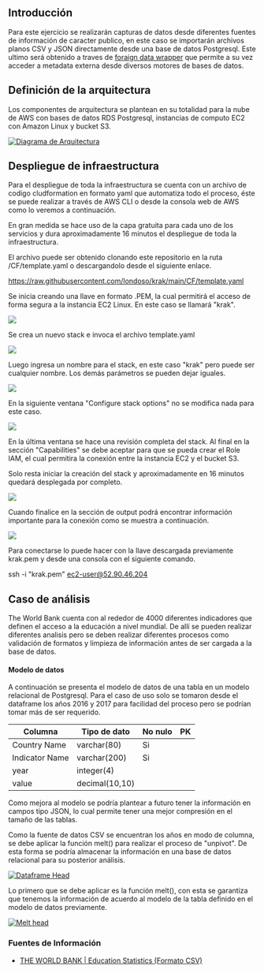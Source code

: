 ## Introducción

Para este ejercicio se realizarán capturas de datos desde diferentes fuentes de información de caracter publico, en este caso se importarán archivos planos CSV y JSON directamente desde una base de datos Postgresql. Este ultimo será obtenido a traves de [foraign data wrapper](https://wiki.postgresql.org/wiki/Foreign_data_wrappers "foraign data wrapper") que permite a su vez acceder a metadata externa desde diversos motores de bases de datos.

## Definición de la arquitectura

Los componentes de arquitectura se plantean en su totalidad para la nube de AWS con bases de datos RDS Postgresql, instancias de computo EC2 con Amazon Linux y bucket S3.

[![Diagrama de Arquitectura](https://github.com/londoso/krak/blob/main/IMG/arquitectura.png "Diagrama de Arquitectura")](https://github.com/londoso/krak/blob/main/IMG/arquitectura.png "Diagrama de Arquitectura")

## Despliegue de infraestructura

Para el despliegue de toda la infraestructura se cuenta con un archivo de codigo cludformation en formato yaml que automatiza todo el proceso, éste se puede realizar a través de AWS CLI o desde la consola web de AWS como lo veremos a continuación.

En gran medida se hace uso de la capa gratuita para cada uno de los servicios y dura aproximadamente 16 minutos el despliegue de toda la infraestructura.

El archivo puede ser obtenido clonando este repositorio en la ruta /CF/template.yaml o descargandolo desde el siguiente enlace.

https://raw.githubusercontent.com/londoso/krak/main/CF/template.yaml

Se inicia creando una llave en formato .PEM, la cual permitirá el acceso de forma segura a la instancia EC2 Linux. En este caso se llamará "krak".

[![](https://github.com/londoso/krak/blob/main/IMG/key2.jpg)](https://github.com/londoso/krak/blob/main/IMG/key2.jpg)

Se crea un nuevo stack e invoca el archivo template.yaml 

[![](https://github.com/londoso/krak/blob/main/IMG/ima1.jpg)](https://github.com/londoso/krak/blob/main/IMG/ima1.jpg)

Luego ingresa un nombre para el stack, en este caso "krak" pero puede ser cualquier nombre. Los demás parámetros se pueden dejar iguales.

[![](https://github.com/londoso/krak/blob/main/IMG/ima2.jpg)](https://github.com/londoso/krak/blob/main/IMG/ima2.jpg)

En la siguiente ventana "Configure stack options" no se modifica nada para este caso.

[![](https://github.com/londoso/krak/blob/main/IMG/ima3.jpg)](https://github.com/londoso/krak/blob/main/IMG/ima3.jpg)

En la última ventana se hace una revisión completa del stack. Al final en la sección "Capabilities" se debe aceptar para que se pueda crear el Role IAM, el cual permitira la conexión entre la instancia EC2 y el bucket S3.

Solo resta iniciar la creación del stack y aproximadamente en 16 minutos quedará desplegada por completo.

[![](https://github.com/londoso/krak/blob/main/IMG/ima4.jpg)](https://github.com/londoso/krak/blob/main/IMG/ima4.jpg)

Cuando finalice en la sección de output podrá encontrar información importante para la conexión como se muestra a continuación.

[![](https://github.com/londoso/krak/blob/main/IMG/out1.jpg)](https://github.com/londoso/krak/blob/main/IMG/out1.jpg)

Para conectarse lo puede hacer con la llave descargada previamente krak.pem y desde una consola con el siguiente comando.

ssh -i "krak.pem" ec2-user@52.90.46.204

## Caso de análisis

The World Bank cuenta con al rededor de 4000 diferentes indicadores que definen el acceso a la educación a nivel mundial. De allí se pueden realizar diferentes analisis pero se deben realizar diferentes procesos como validación de formatos y limpieza de información antes de ser cargada a la base de datos.

#### Modelo de datos

A continuación se presenta el modelo de datos de una tabla en un modelo relacional de Postgresql. Para el caso de uso solo se tomaron desde el dataframe los años 2016 y 2017 para facilidad del proceso pero se podrían tomar más de ser requerido.

| Columna | Tipo de dato | No nulo | PK  |
| ------------ | ------------ | ------------ | ------------ |
| Country Name | varchar(80)  | Si |   |
| Indicator Name  | varchar(200) | Si |   |
| year  | integer(4)  |   |   |
| value  | decimal(10,10) |   |  |


Como mejora al modelo se podría plantear a futuro tener la información en campos tipo JSON, lo cual permite tener una mejor compresión en el tamaño de las tablas.


Como la fuente de datos CSV se encuentran los años en modo de columna, se debe aplicar la función melt() para realizar el proceso de "unpivot". De esta forma se podría almacenar la información en una base de datos relacional para su posterior análisis.

[![Dataframe Head](https://github.com/londoso/krak/blob/main/IMG/df_head.jpg "Dataframe Head")](https://github.com/londoso/krak/blob/main/IMG/df_head.jpg "Dataframe Head")

Lo primero que se debe aplicar es la función melt(), con esta se garantiza que tenemos la información de acuerdo al modelo de la tabla definido en el modelo de datos previamente. 

[![Melt head](https://github.com/londoso/krak/blob/main/IMG/melt_count.jpg "Melt head")](https://github.com/londoso/krak/blob/main/IMG/melt_count.jpg "Melt head")



### Fuentes de Información

- [THE WORLD BANK | Education Statistics (Formato CSV)](https://datacatalog.worldbank.org/dataset/education-statistics "THE WORLD BANK | Education Statistics (Formato CSV)")